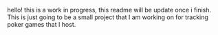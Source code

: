 hello! this is a work in progress, this readme will be update once i finish.
This is just going to be a small project that I am working on for tracking poker games that I host. 
